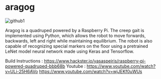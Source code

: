# aragog
![github1](https://user-images.githubusercontent.com/20635670/51742747-a70d7f00-20c0-11e9-89ac-e39ce56dc5cb.jpg)

Aragog is a quadruped powered by a Raspberry Pi. The creep gait is implemented using Python, which allows the robot to move forwards, backwards, left and right while maintaining equilibrium. The robot is also capable of recognizing special markers on the floor using a pretrained LeNet model neural network made using Keras and Tensorflow.

Build Instructions : https://www.hackster.io/yasaspeiris/raspberry-pi-powered-quadruped-bbb68b
Youtube : https://www.youtube.com/watch?v=ULi-25H6AVo
https://www.youtube.com/watch?v=wjJEKf0uWUs
